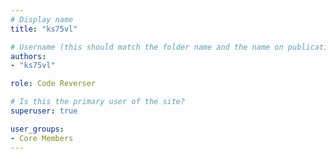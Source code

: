 ```yaml
---
# Display name
title: "ks75vl"

# Username (this should match the folder name and the name on publications)
authors:
- "ks75vl"

role: Code Reverser

# Is this the primary user of the site?
superuser: true

user_groups:
- Core Members
---
```

